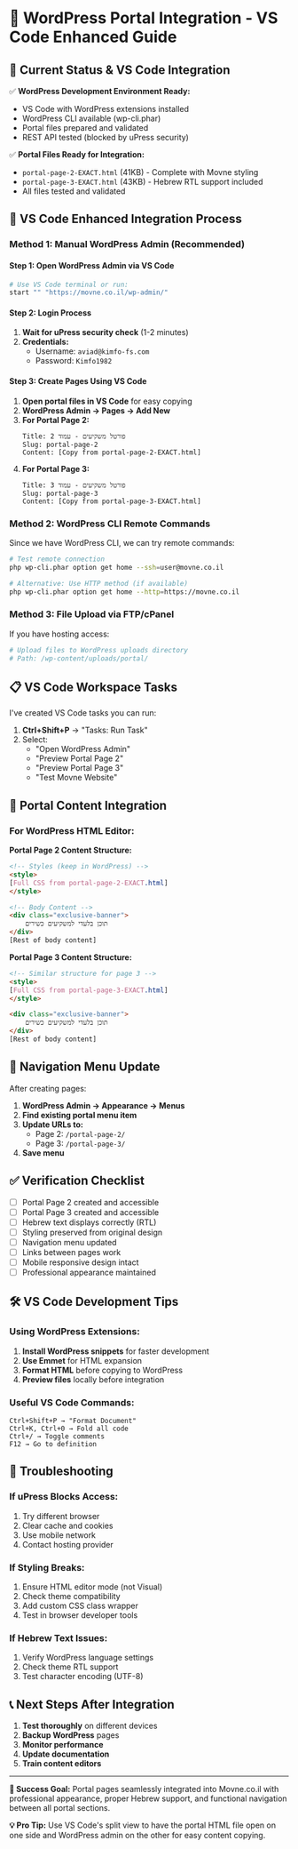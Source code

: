 # 🎯 WordPress Portal Integration - VS Code Enhanced Guide

## 🚀 **Current Status & VS Code Integration**

✅ **WordPress Development Environment Ready:**
- VS Code with WordPress extensions installed
- WordPress CLI available (wp-cli.phar)
- Portal files prepared and validated
- REST API tested (blocked by uPress security)

✅ **Portal Files Ready for Integration:**
- `portal-page-2-EXACT.html` (41KB) - Complete with Movne styling
- `portal-page-3-EXACT.html` (43KB) - Hebrew RTL support included
- All files tested and validated

## 🔧 **VS Code Enhanced Integration Process**

### Method 1: Manual WordPress Admin (Recommended)

#### Step 1: Open WordPress Admin via VS Code
```bash
# Use VS Code terminal or run:
start "" "https://movne.co.il/wp-admin/"
```

#### Step 2: Login Process
1. **Wait for uPress security check** (1-2 minutes)
2. **Credentials:**
   - Username: `aviad@kimfo-fs.com`
   - Password: `Kimfo1982`

#### Step 3: Create Pages Using VS Code
1. **Open portal files in VS Code** for easy copying
2. **WordPress Admin → Pages → Add New**
3. **For Portal Page 2:**
   ```
   Title: פורטל משקיעים - עמוד 2
   Slug: portal-page-2
   Content: [Copy from portal-page-2-EXACT.html]
   ```
4. **For Portal Page 3:**
   ```
   Title: פורטל משקיעים - עמוד 3
   Slug: portal-page-3
   Content: [Copy from portal-page-3-EXACT.html]
   ```

### Method 2: WordPress CLI Remote Commands

Since we have WordPress CLI, we can try remote commands:

```bash
# Test remote connection
php wp-cli.phar option get home --ssh=user@movne.co.il

# Alternative: Use HTTP method (if available)
php wp-cli.phar option get home --http=https://movne.co.il
```

### Method 3: File Upload via FTP/cPanel

If you have hosting access:
```bash
# Upload files to WordPress uploads directory
# Path: /wp-content/uploads/portal/
```

## 📋 **VS Code Workspace Tasks**

I've created VS Code tasks you can run:

1. **Ctrl+Shift+P** → "Tasks: Run Task"
2. Select:
   - "Open WordPress Admin"
   - "Preview Portal Page 2"
   - "Preview Portal Page 3"
   - "Test Movne Website"

## 🎨 **Portal Content Integration**

### For WordPress HTML Editor:

**Portal Page 2 Content Structure:**
```html
<!-- Styles (keep in WordPress) -->
<style>
[Full CSS from portal-page-2-EXACT.html]
</style>

<!-- Body Content -->
<div class="exclusive-banner">
    תוכן בלעדי למשקיעים כשירים
</div>
[Rest of body content]
```

**Portal Page 3 Content Structure:**
```html
<!-- Similar structure for page 3 -->
<style>
[Full CSS from portal-page-3-EXACT.html]
</style>

<div class="exclusive-banner">
    תוכן בלעדי למשקיעים כשירים
</div>
[Rest of body content]
```

## 🔗 **Navigation Menu Update**

After creating pages:

1. **WordPress Admin → Appearance → Menus**
2. **Find existing portal menu item**
3. **Update URLs to:**
   - Page 2: `/portal-page-2/`
   - Page 3: `/portal-page-3/`
4. **Save menu**

## ✅ **Verification Checklist**

- [ ] Portal Page 2 created and accessible
- [ ] Portal Page 3 created and accessible
- [ ] Hebrew text displays correctly (RTL)
- [ ] Styling preserved from original design
- [ ] Navigation menu updated
- [ ] Links between pages work
- [ ] Mobile responsive design intact
- [ ] Professional appearance maintained

## 🛠️ **VS Code Development Tips**

### Using WordPress Extensions:
1. **Install WordPress snippets** for faster development
2. **Use Emmet** for HTML expansion
3. **Format HTML** before copying to WordPress
4. **Preview files** locally before integration

### Useful VS Code Commands:
```
Ctrl+Shift+P → "Format Document"
Ctrl+K, Ctrl+0 → Fold all code
Ctrl+/ → Toggle comments
F12 → Go to definition
```

## 🚨 **Troubleshooting**

### If uPress Blocks Access:
1. Try different browser
2. Clear cache and cookies
3. Use mobile network
4. Contact hosting provider

### If Styling Breaks:
1. Ensure HTML editor mode (not Visual)
2. Check theme compatibility
3. Add custom CSS class wrapper
4. Test in browser developer tools

### If Hebrew Text Issues:
1. Verify WordPress language settings
2. Check theme RTL support
3. Test character encoding (UTF-8)

## 📞 **Next Steps After Integration**

1. **Test thoroughly** on different devices
2. **Backup WordPress** pages
3. **Monitor performance**
4. **Update documentation**
5. **Train content editors**

---

**🎉 Success Goal:** Portal pages seamlessly integrated into Movne.co.il with professional appearance, proper Hebrew support, and functional navigation between all portal sections.

**💡 Pro Tip:** Use VS Code's split view to have the portal HTML file open on one side and WordPress admin on the other for easy content copying.